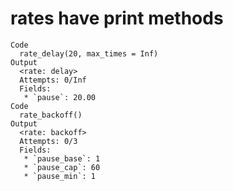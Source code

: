 # rates have print methods

    Code
      rate_delay(20, max_times = Inf)
    Output
      <rate: delay>
      Attempts: 0/Inf
      Fields:
       * `pause`: 20.00
    Code
      rate_backoff()
    Output
      <rate: backoff>
      Attempts: 0/3
      Fields:
       * `pause_base`: 1
       * `pause_cap`: 60
       * `pause_min`: 1


